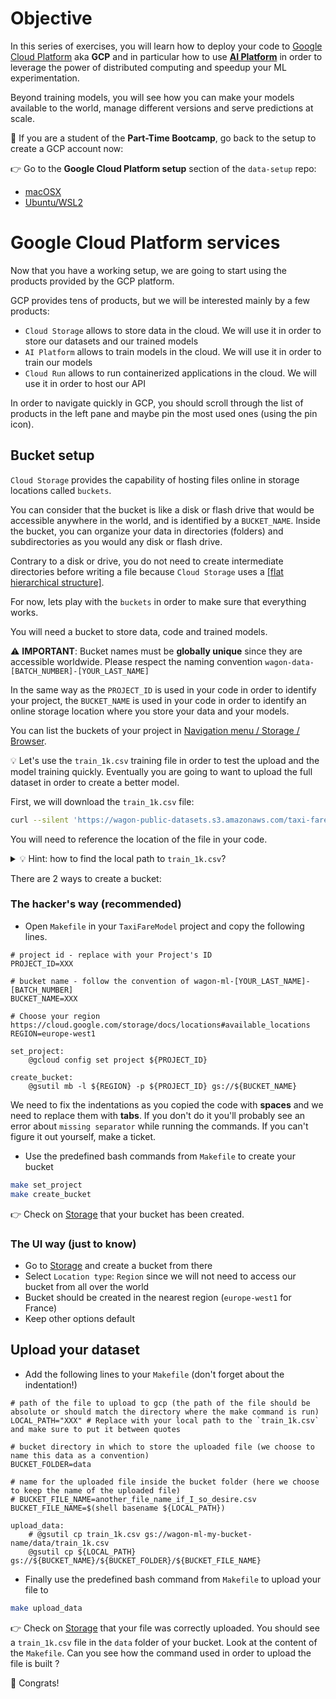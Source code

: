 # Objective

In this series of exercises, you will learn how to deploy your code to [Google Cloud Platform](https://cloud.google.com/) aka **GCP** and in particular how to use **[AI Platform](https://cloud.google.com/ai-platform/)** in order to leverage the power of distributed computing and speedup your ML experimentation.

Beyond training models, you will see how you can make your models available to the world, manage different versions and serve predictions at scale.

🚨 If you are a student of the **Part-Time Bootcamp**, go back to the setup to create a GCP account now:

👉 Go to the **Google Cloud Platform setup** section of the `data-setup` repo:
- [macOSX](https://github.com/lewagon/data-setup/blob/master/macOS.md#google-cloud-platform-setup)
- [Ubuntu/WSL2](https://github.com/lewagon/data-setup/blob/master/LINUX.md#google-cloud-platform-setup)

# Google Cloud Platform services

Now that you have a working setup, we are going to start using the products provided by the GCP platform.

GCP provides tens of products, but we will be interested mainly by a few products:
- `Cloud Storage` allows to store data in the cloud. We will use it in order to store our datasets and our trained models
- `AI Platform` allows to train models in the cloud. We will use it in order to train our models
- `Cloud Run` allows to run containerized applications in the cloud. We will use it in order to host our API

In order to navigate quickly in GCP, you should scroll through the list of products in the left pane and maybe pin the most used ones (using the pin icon).

## Bucket setup

`Cloud Storage` provides the capability of hosting files online in storage locations called `buckets`.

You can consider that the bucket is like a disk or flash drive that would be accessible anywhere in the world, and is identified by a `BUCKET_NAME`. Inside the bucket, you can organize your data in directories (folders) and subdirectories as you would any disk or flash drive.

Contrary to a disk or drive, you do not need to create intermediate directories before writing a file because `Cloud Storage` uses a [[flat hierarchical structure]](https://cloud.google.com/storage/docs/gsutil/addlhelp/HowSubdirectoriesWork).

For now, lets play with the `buckets` in order to make sure that everything works.

You will need a bucket to store data, code and trained models.

⚠️ **IMPORTANT**: Bucket names must be **globally unique** since they are accessible worldwide. Please respect the naming convention `wagon-data-[BATCH_NUMBER]-[YOUR_LAST_NAME]`

In the same way as the `PROJECT_ID` is used in your code in order to identify your project, the `BUCKET_NAME` is used in your code in order to identify an online storage location where you store your data and your models.

You can list the buckets of your project in [Navigation menu / Storage / Browser](https://console.cloud.google.com/storage/browser).

💡 Let's use the `train_1k.csv` training file in order to test the upload and the model training quickly. Eventually you are going to want to upload the full dataset in order to create a better model.

First, we will download the `train_1k.csv` file:

``` bash
curl --silent 'https://wagon-public-datasets.s3.amazonaws.com/taxi-fare-ny/train_1k.csv' > ~/code/<user.github_nickname>/TaxiFareModel/raw_data/train_1k.csv
```

You will need to reference the location of the file in your code.

<details>
<summary>
  💡 Hint: how to find the local path to <code>train_1k.csv</code>?
</summary>


  From your terminal, go to the TaxiFareModel project that you created yesterday:

  ``` bash
  cd ~/code/<user.github_nickname>/TaxiFareModel
  ```

  From there, go to the <code>raw_data</code> directory. You should see the [train_1k.csv](https://wagon-public-datasets.s3.amazonaws.com/taxi-fare-ny/train_1k.csv) file inside.

  In order to reference it, print the local path with <code>pwd</code>.
</details>

There are 2 ways to create a bucket:

### The hacker's way (**recommended**)

- Open `Makefile` in your `TaxiFareModel` project and copy the following lines.

```make
# project id - replace with your Project's ID
PROJECT_ID=XXX

# bucket name - follow the convention of wagon-ml-[YOUR_LAST_NAME]-[BATCH_NUMBER]
BUCKET_NAME=XXX

# Choose your region https://cloud.google.com/storage/docs/locations#available_locations
REGION=europe-west1

set_project:
    @gcloud config set project ${PROJECT_ID}

create_bucket:
    @gsutil mb -l ${REGION} -p ${PROJECT_ID} gs://${BUCKET_NAME}
```

We need to fix the indentations as you copied the code with __spaces__ and we need to replace them with __tabs__. If you don't do it you'll probably see an error about `missing separator` while running the commands. If you can't figure it out yourself, make a ticket.

- Use the predefined bash commands from `Makefile` to create your bucket

```bash
make set_project
make create_bucket
```

👉 Check on [Storage](https://console.cloud.google.com/storage) that your bucket has been created.

### The UI way (just to know)

- Go to [Storage](https:A//console.cloud.google.com/storage) and create a bucket from there
- Select `Location type`: `Region` since we will not need to access our bucket from all over the world
- Bucket should be created in the nearest region (`europe-west1` for France)
- Keep other options default

## Upload your dataset

- Add the following lines to your `Makefile` (don't forget about the indentation!)

```make
# path of the file to upload to gcp (the path of the file should be absolute or should match the directory where the make command is run)
LOCAL_PATH="XXX" # Replace with your local path to the `train_1k.csv` and make sure to put it between quotes

# bucket directory in which to store the uploaded file (we choose to name this data as a convention)
BUCKET_FOLDER=data

# name for the uploaded file inside the bucket folder (here we choose to keep the name of the uploaded file)
# BUCKET_FILE_NAME=another_file_name_if_I_so_desire.csv
BUCKET_FILE_NAME=$(shell basename ${LOCAL_PATH})

upload_data:
    # @gsutil cp train_1k.csv gs://wagon-ml-my-bucket-name/data/train_1k.csv
    @gsutil cp ${LOCAL_PATH} gs://${BUCKET_NAME}/${BUCKET_FOLDER}/${BUCKET_FILE_NAME}
```

- Finally use the predefined bash command from `Makefile` to upload your file to

```bash
make upload_data
```

👉 Check on [Storage](https://console.cloud.google.com/storage) that your file was correctly uploaded. You should see a `train_1k.csv` file in the `data` folder of your bucket. Look at the content of the `Makefile`. Can you see how the command used in order to upload the file is built ?

🚀 Congrats!
